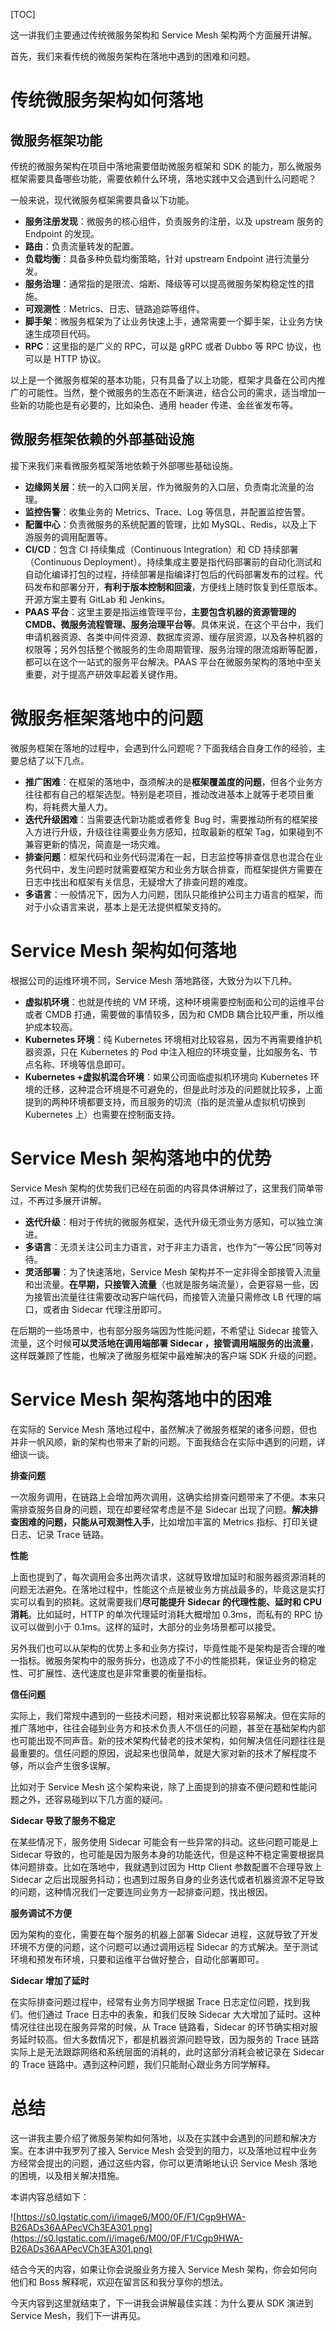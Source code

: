 [TOC]

这一讲我们主要通过传统微服务架构和 Service Mesh 架构两个方面展开讲解。

首先，我们来看传统的微服务架构在落地中遇到的困难和问题。

# 传统微服务架构如何落地

## 微服务框架功能

传统的微服务架构在项目中落地需要借助微服务框架和 SDK 的能力，那么微服务框架需要具备哪些功能，需要依赖什么环境，落地实践中又会遇到什么问题呢？

一般来说，现代微服务框架需要具备以下功能。

- **服务注册发现**：微服务的核心组件，负责服务的注册，以及 upstream 服务的 Endpoint 的发现。
- **路由**：负责流量转发的配置。
- **负载均衡**：具备多种负载均衡策略，针对 upstream Endpoint 进行流量分发。
- **服务治理**：通常指的是限流、熔断、降级等可以提高微服务架构稳定性的措施。
- **可观测性**：Metrics、日志、链路追踪等组件。
- **脚手架**：微服务框架为了让业务快速上手，通常需要一个脚手架，让业务方快速生成项目代码。
- **RPC**：这里指的是广义的 RPC，可以是 gRPC 或者 Dubbo 等 RPC 协议，也可以是 HTTP 协议。

以上是一个微服务框架的基本功能，只有具备了以上功能，框架才具备在公司内推广的可能性。当然，整个微服务的生态在不断演进，结合公司的需求，适当增加一些新的功能也是有必要的，比如染色、通用 header 传递、金丝雀发布等。

## 微服务框架依赖的外部基础设施

接下来我们来看微服务框架落地依赖于外部哪些基础设施。

- **边缘网关层**：统一的入口网关层，作为微服务的入口层，负责南北流量的治理。
- **监控告警**：收集业务的 Metrics、Trace、Log 等信息，并配置监控告警。
- **配置中心**：负责微服务的系统配置的管理，比如 MySQL、Redis，以及上下游服务的调用配置等。
- **CI/CD**：包含 CI 持续集成（Continuous Integration）和 CD 持续部署（Continuous Deployment）。持续集成主要是指代码部署前的自动化测试和自动化编译打包的过程，持续部署是指编译打包后的代码部署发布的过程。代码发布和部署分开，**有利于版本控制和回滚**，方便线上随时恢复到任意版本。开源方案主要有 GitLab 和 Jenkins。
- **PAAS 平台**：这里主要是指运维管理平台，**主要包含机器的资源管理的 CMDB、微服务流程管理、服务治理平台等**。具体来说，在这个平台中，我们申请机器资源、各类中间件资源、数据库资源、缓存层资源，以及各种机器的权限等；另外包括整个微服务的生命周期管理、服务治理的限流熔断等配置，都可以在这个一站式的服务平台解决。PAAS 平台在微服务架构的落地中至关重要，对于提高产研效率起着关键作用。

# 微服务框架落地中的问题

微服务框架在落地的过程中，会遇到什么问题呢？下面我结合自身工作的经验，主要总结了以下几点。

- **推广困难**：在框架的落地中，亟须解决的是**框架覆盖度的问题**，但各个业务方往往都有自己的框架选型。特别是老项目，推动改进基本上就等于老项目重构，将耗费大量人力。
- **迭代升级困难**：当需要迭代新功能或者修复 Bug 时，需要推动所有的框架接入方进行升级，升级往往需要业务方感知，拉取最新的框架 Tag，如果碰到不兼容更新的情况，简直是一场灾难。
- **排查问题**：框架代码和业务代码混淆在一起，日志监控等排查信息也混合在业务代码中，发生问题时就需要框架方和业务方联合排查，而框架提供方需要在日志中找出和框架有关信息，无疑增大了排查问题的难度。
- **多语言**：一般情况下，因为人力问题，团队只能维护公司主力语言的框架，而对于小众语言来说，基本上是无法提供框架支持的。

# Service Mesh 架构如何落地

根据公司的运维环境不同，Service Mesh 落地路径，大致分为以下几种。

- **虚拟机环境**：也就是传统的 VM 环境，这种环境需要控制面和公司的运维平台或者 CMDB 打通，需要做的事情较多，因为和 CMDB 耦合比较严重，所以维护成本较高。
- **Kubernetes 环境**：纯 Kubernetes 环境相对比较容易，因为不再需要维护机器资源，只在 Kubernetes 的 Pod 中注入相应的环境变量，比如服务名、节点名称、环境等信息即可。
- **Kubernetes +虚拟机混合环境**：如果公司面临虚拟机环境向 Kubernetes 环境的迁移，这种混合环境是不可避免的，但是此时涉及的问题就比较多，上面提到的两种环境都要支持，而且服务的切流（指的是流量从虚拟机切换到 Kubernetes 上）也需要在控制面支持。

# Service Mesh 架构落地中的优势

Service Mesh 架构的优势我们已经在前面的内容具体讲解过了，这里我们简单带过，不再过多展开讲解。

- **迭代升级**：相对于传统的微服务框架，迭代升级无须业务方感知，可以独立演进。
- **多语言**：无须关注公司主力语言，对于非主力语言，也作为“一等公民”同等对待。
- **灵活部署**：为了快速落地，Service Mesh 架构并不一定非得全部接管入流量和出流量。**在早期，只接管入流量**（也就是服务端流量），会更容易一些，因为接管出流量往往需要改动客户端代码，而接管入流量只需修改 LB 代理的端口，或者由 Sidecar 代理注册即可。

在后期的一些场景中，也有部分服务端因为性能问题，不希望让 Sidecar 接管入流量，这个时候**可以灵活地在调用端部署 Sidecar ，接管调用端服务的出流量**，这样既兼顾了性能，也解决了微服务框架中最难解决的客户端 SDK 升级的问题。

# Service Mesh 架构落地中的困难

在实际的 Service Mesh 落地过程中，虽然解决了微服务框架的诸多问题，但也并非一帆风顺，新的架构也带来了新的问题。下面我结合在实际中遇到的问题，详细谈一谈。

**排查问题**

一次服务调用，在链路上会增加两次调用，这确实给排查问题带来了不便。本来只需排查服务自身的问题，现在却要经常考虑是不是 Sidecar 出现了问题。**解决排查困难的问题，只能从可观测性入手**，比如增加丰富的 Metrics 指标、打印关键日志、记录 Trace 链路。

**性能**

上面也提到了，每次调用会多出两次请求，这就导致增加延时和服务器资源消耗的问题无法避免。在落地过程中，性能这个点是被业务方挑战最多的，毕竟这是实打实可以看到的损耗。这就需要我们**尽可能提升 Sidecar 的代理性能、延时和 CPU 消耗**。比如延时，HTTP 的单次代理延时消耗大概增加 0.3ms，而私有的 RPC 协议可以做到小于 0.1ms。这样的延时，大部分的业务场景都可以接受。

另外我们也可以从架构的优势上多和业务方探讨，毕竟性能不是架构是否合理的唯一指标。微服务架构中的服务拆分，也造成了不小的性能损耗，保证业务的稳定性、可扩展性、迭代速度也是非常重要的衡量指标。

**信任问题**

实际上，我们常规中遇到的一些技术问题，相对来说都比较容易解决。但在实际的推广落地中，往往会碰到业务方和技术负责人不信任的问题，甚至在基础架构内部也可能出现不同声音。新的技术架构代替老的技术架构，如何解决信任问题往往是最重要的。信任问题的原因，说起来也很简单，就是大家对新的技术了解程度不够，所以会产生很多误解。

比如对于 Service Mesh 这个架构来说，除了上面提到的排查不便问题和性能问题之外，还容易碰到以下几方面的疑问。

**Sidecar 导致了服务不稳定**

在某些情况下，服务使用 Sidecar 可能会有一些异常的抖动。这些问题可能是上 Sidecar 导致的，也可能是因为服务本身的功能迭代，但是这种不稳定需要根据具体问题排查。比如在落地中，我就遇到过因为 Http Client 参数配置不合理导致上 Sidecar 之后出现服务抖动；也遇到过服务自身的业务迭代或者机器资源不足导致的问题，这种情况我们一定要连同业务方一起排查问题，找出根因。

**服务调试不方便**

因为架构的变化，需要在每个服务的机器上部署 Sidecar 进程，这就导致了开发环境不方便的问题，这个问题可以通过调用远程 Sidecar 的方式解决。至于测试环境和预发布环境，只要和运维平台做好整合，自动化部署即可。

**Sidecar 增加了延时**

在实际排查问题过程中，经常有业务方同学根据 Trace 日志定位问题，找到我们。他们通过 Trace 日志中的表象，和我们反映 Sidecar 大大增加了延时。这种情况往往出现在服务异常的时候，从 Trace 链路看，Sidecar 的环节确实相对服务延时较高。但大多数情况下，都是机器资源问题导致，因为服务的 Trace 链路实际上是无法跟踪网络和系统层面的消耗的，此时这部分消耗会被记录在 Sidecar 的 Trace 链路中。遇到这种问题，我们只能耐心跟业务方同学解释。

# 总结

这一讲我主要介绍了微服务架构如何落地，以及在实践中会遇到的问题和解决方案。在本讲中我罗列了接入 Service Mesh 会受到的阻力，以及落地过程中业务方经常会提出的问题，通过这些内容，你可以更清晰地认识 Service Mesh 落地的困境，以及相关解决措施。

本讲内容总结如下：

![https://s0.lgstatic.com/i/image6/M00/0F/F1/Cgp9HWA-B26ADs36AAPecVCh3EA301.png](https://s0.lgstatic.com/i/image6/M00/0F/F1/Cgp9HWA-B26ADs36AAPecVCh3EA301.png)

结合今天的内容，如果让你会说服业务方接入 Service Mesh 架构，你会如何向他们和 Boss 解释呢，欢迎在留言区和我分享你的想法。

今天内容到这里就结束了，下一讲我会讲解最佳实践：为什么要从 SDK 演进到 Service Mesh，我们下一讲再见。